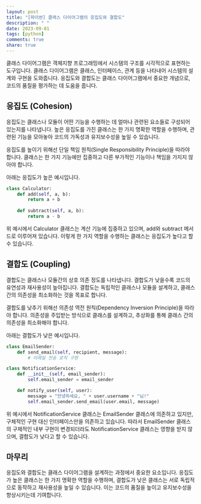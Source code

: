 ```yaml
---
layout: post
title: "[파이썬] 클래스 다이어그램의 응집도와 결합도"
description: " "
date: 2023-09-01
tags: [python]
comments: true
share: true
---
```


클래스 다이어그램은 객체지향 프로그래밍에서 시스템의 구조를 시각적으로 표현하는 도구입니다. 클래스 다이어그램은 클래스, 인터페이스, 관계 등을 나타내어 시스템의 설계와 구현을 도와줍니다. 응집도와 결합도는 클래스 다이어그램에서 중요한 개념으로, 코드의 품질을 평가하는 데 도움을 줍니다.

## 응집도 (Cohesion)

응집도는 클래스나 모듈이 어떤 기능을 수행하는 데 얼마나 관련된 요소들로 구성되어 있는지를 나타냅니다. 높은 응집도를 가진 클래스는 한 가지 명확한 역할을 수행하며, 관련된 기능을 모아놓아 코드의 가독성과 유지보수성을 높일 수 있습니다.

응집도를 높이기 위해선 단일 책임 원칙(Single Responsibility Principle)을 따라야 합니다. 클래스는 한 가지 기능에만 집중하고 다른 부가적인 기능이나 책임을 가지지 않아야 합니다.

아래는 응집도가 높은 예시입니다.

```python
class Calculator:
    def add(self, a, b):
        return a + b
    
    def subtract(self, a, b):
        return a - b
```

위 예시에서 Calculator 클래스는 계산 기능에 집중하고 있으며, add와 subtract 메서드로 이루어져 있습니다. 이렇게 한 가지 역할을 수행하는 클래스는 응집도가 높다고 할 수 있습니다.

## 결합도 (Coupling)

결합도는 클래스나 모듈간의 상호 의존 정도를 나타냅니다. 결합도가 낮을수록 코드의 유연성과 재사용성이 높아집니다. 결합도는 독립적인 클래스나 모듈을 설계하고, 클래스간의 의존성을 최소화하는 것을 목표로 합니다.

결합도를 낮추기 위해선 의존성 역전 원칙(Dependency Inversion Principle)을 따라야 합니다. 의존성을 주입받는 방식으로 클래스를 설계하고, 추상화를 통해 클래스 간의 의존성을 최소화해야 합니다.

아래는 결합도가 낮은 예시입니다.

```python
class EmailSender:
    def send_email(self, recipient, message):
        # 이메일 전송 로직 구현

class NotificationService:
    def __init__(self, email_sender):
        self.email_sender = email_sender

    def notify_user(self, user):
        message = "안녕하세요, " + user.username + "님!"
        self.email_sender.send_email(user.email, message)
```

위 예시에서 NotificationService 클래스는 EmailSender 클래스에 의존하고 있지만, 구체적인 구현 대신 인터페이스만을 의존하고 있습니다. 따라서 EmailSender 클래스의 구체적인 내부 구현이 변경되더라도 NotificationService 클래스는 영향을 받지 않으며, 결합도가 낮다고 할 수 있습니다.

## 마무리

응집도와 결합도는 클래스 다이어그램을 설계하는 과정에서 중요한 요소입니다. 응집도가 높은 클래스는 한 가지 명확한 역할을 수행하며, 결합도가 낮은 클래스는 서로 독립적으로 동작하고 재사용성을 높일 수 있습니다. 이는 코드의 품질을 높이고 유지보수성을 향상시키는데 기여합니다.